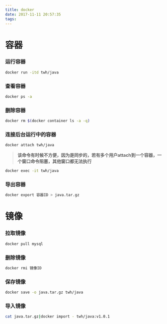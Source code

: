 ```yaml
---
title: docker
date: 2017-11-11 20:57:35
tags:
---
```

# 容器
### 运行容器
```bash
docker run -itd twh/java 
```
### 查看容器
```bash
docker ps -a
```
### 删除容器
```bash
docker rm $(docker container ls -a -q)
```
### 连接后台运行中的容器
```bash
docker attach twh/java
```
> **该命令有时候不方便，因为是同步的，若有多个用户attach到一个容器，一个窗口命令阻塞，其他窗口都无法执行**

```bash
docker exec -it twh/java
```
### 导出容器
```bash
docker export 容器ID > java.tar.gz
```

# 镜像
### 拉取镜像
```bash
docker pull mysql
```
### 删除镜像
```bash
docker rmi 镜像ID
```

### 保存镜像
```bash
docker save -o java.tar.gz twh/java
```
### 导入镜像
```bash
cat java.tar.gz|docker import - twh/java:v1.0.1
```
